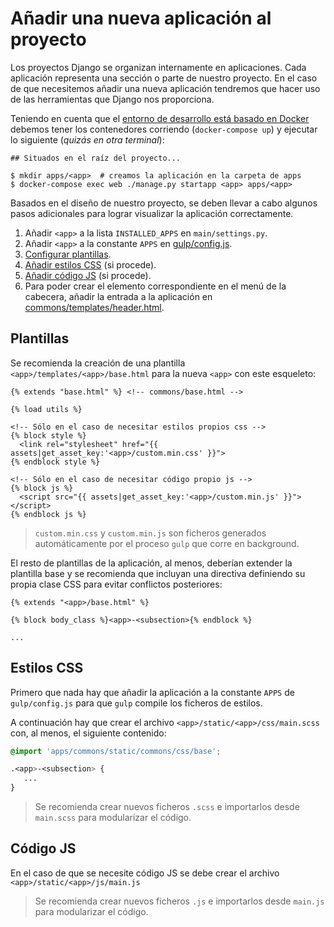 # Añadir una nueva aplicación al proyecto

Los proyectos Django se organizan internamente en aplicaciones. Cada aplicación representa una sección o parte de nuestro proyecto. En el caso de que necesitemos añadir una nueva aplicación tendremos que hacer uso de las herramientas que Django nos proporciona.

Teniendo en cuenta que el [entorno de desarrollo está basado en Docker](dev.md) debemos tener los contenedores corriendo (`docker-compose up`) y ejecutar lo siguiente (_quizás en otra terminal_):

```console
## Situados en el raíz del proyecto...

$ mkdir apps/<app>  # creamos la aplicación en la carpeta de apps
$ docker-compose exec web ./manage.py startapp <app> apps/<app>
```

Basados en el diseño de nuestro proyecto, se deben llevar a cabo algunos pasos adicionales para lograr visualizar la aplicación correctamente.

1. Añadir `<app>` a la lista `INSTALLED_APPS` en `main/settings.py`.
1. Añadir `<app>` a la constante `APPS` en [gulp/config.js](gulp/config.js).
1. [Configurar plantillas](#plantillas).
1. [Añadir estilos CSS](#estilos-css) (si procede).
1. [Añadir código JS](#código-js) (si procede).
1. Para poder crear el elemento correspondiente en el menú de la cabecera, añadir la entrada a la aplicación en [commons/templates/header.html](commons/templates/header.html).

## Plantillas

Se recomienda la creación de una plantilla `<app>/templates/<app>/base.html` para la nueva `<app>` con este esqueleto:

```django
{% extends "base.html" %} <!-- commons/base.html -->

{% load utils %}

<!-- Sólo en el caso de necesitar estilos propios css -->
{% block style %}
  <link rel="stylesheet" href="{{ assets|get_asset_key:'<app>/custom.min.css' }}">
{% endblock style %}

<!-- Sólo en el caso de necesitar código propio js -->
{% block js %}
  <script src="{{ assets|get_asset_key:'<app>/custom.min.js' }}"></script>
{% endblock js %}
```

> `custom.min.css` y `custom.min.js` son ficheros generados automáticamente por el proceso `gulp` que corre en background.

El resto de plantillas de la aplicación, al menos, deberían extender la plantilla base y se recomienda que incluyan una directiva definiendo su propia clase CSS para evitar conflictos posteriores:

```django
{% extends "<app>/base.html" %}

{% block body_class %}<app>-<subsection>{% endblock %}

...

```

## Estilos CSS

Primero que nada hay que añadir la aplicación a la constante `APPS` de `gulp/config.js` para que `gulp` compile los ficheros de estilos.

A continuación hay que crear el archivo `<app>/static/<app>/css/main.scss` con, al menos, el siguiente contenido:

```scss
@import 'apps/commons/static/commons/css/base';

.<app>-<subsection> {
   ...
}
```

> Se recomienda crear nuevos ficheros `.scss` e importarlos desde `main.scss` para modularizar el código.

## Código JS

En el caso de que se necesite código JS se debe crear el archivo `<app>/static/<app>/js/main.js`

> Se recomienda crear nuevos ficheros `.js` e importarlos desde `main.js` para modularizar el código.
